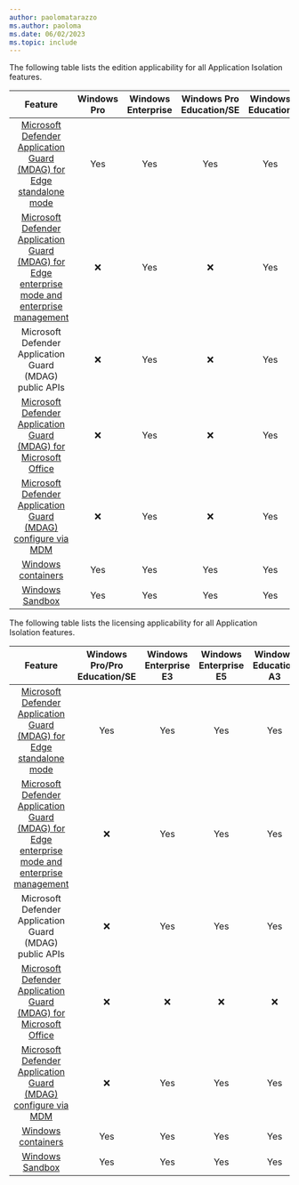 ```yaml
---
author: paolomatarazzo
ms.author: paoloma
ms.date: 06/02/2023
ms.topic: include
---
```


The following table lists the edition applicability for all Application Isolation features.

|Feature|Windows Pro|Windows Enterprise|Windows Pro Education/SE|Windows Education|
|:-:|:-:|:-:|:-:|:-:|
|[Microsoft Defender Application Guard (MDAG) for Edge standalone mode](/windows/security/threat-protection/microsoft-defender-application-guard/md-app-guard-overview)|Yes|Yes|Yes|Yes|
|[Microsoft Defender Application Guard (MDAG) for Edge enterprise mode and enterprise management](/windows/security/threat-protection/microsoft-defender-application-guard/configure-md-app-guard)|❌|Yes|❌|Yes|
|Microsoft Defender Application Guard (MDAG) public APIs|❌|Yes|❌|Yes|
|[Microsoft Defender Application Guard (MDAG) for Microsoft Office](https://support.microsoft.com/office/application-guard-for-office-9e0fb9c2-ffad-43bf-8ba3-78f785fdba46)|❌|Yes|❌|Yes|
|[Microsoft Defender Application Guard (MDAG) configure via MDM](/windows/client-management/mdm/windowsdefenderapplicationguard-csp)|❌|Yes|❌|Yes|
|[Windows containers](/virtualization/windowscontainers/about/)|Yes|Yes|Yes|Yes|
|[Windows Sandbox](/windows/security/application-security/application-isolation/windows-sandbox/windows-sandbox-overview)|Yes|Yes|Yes|Yes|

The following table lists the licensing applicability for all Application Isolation features.

|Feature|Windows Pro/Pro Education/SE|Windows Enterprise E3|Windows Enterprise E5|Windows Education A3|Windows Education A5|
|:-:|:-:|:-:|:-:|:-:|:-:|
|[Microsoft Defender Application Guard (MDAG) for Edge standalone mode](/windows/security/threat-protection/microsoft-defender-application-guard/md-app-guard-overview)|Yes|Yes|Yes|Yes|Yes|
|[Microsoft Defender Application Guard (MDAG) for Edge enterprise mode and enterprise management](/windows/security/threat-protection/microsoft-defender-application-guard/configure-md-app-guard)|❌|Yes|Yes|Yes|Yes|
|Microsoft Defender Application Guard (MDAG) public APIs|❌|Yes|Yes|Yes|Yes|
|[Microsoft Defender Application Guard (MDAG) for Microsoft Office](https://support.microsoft.com/office/application-guard-for-office-9e0fb9c2-ffad-43bf-8ba3-78f785fdba46)|❌|❌|❌|❌|❌|
|[Microsoft Defender Application Guard (MDAG) configure via MDM](/windows/client-management/mdm/windowsdefenderapplicationguard-csp)|❌|Yes|Yes|Yes|Yes|
|[Windows containers](/virtualization/windowscontainers/about/)|Yes|Yes|Yes|Yes|Yes|
|[Windows Sandbox](/windows/security/application-security/application-isolation/windows-sandbox/windows-sandbox-overview)|Yes|Yes|Yes|Yes|Yes|
